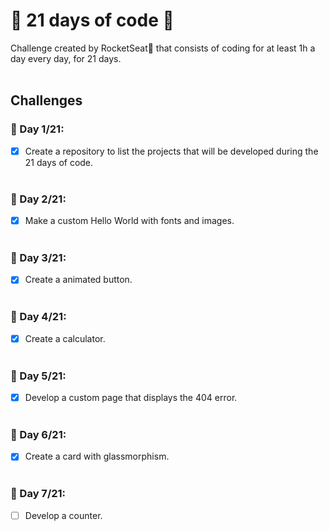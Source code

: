 # 📆 21 days of code 🚀
Challenge created by RocketSeat🚀 that consists of coding for at least 1h a day every day, for 21 days.
<br>
<br>
## Challenges

### 📆 Day 1/21:
- [x]  Create a repository to list the projects that will be developed during the 21 days of code. <br> <br>

### 📆 Day 2/21:
- [x] Make a custom Hello World with fonts and images. <br> <br>

### 📆 Day 3/21:
- [x] Create a animated button. <br> <br>

### 📆 Day 4/21:
- [x] Create a calculator. <br> <br>

### 📆 Day 5/21:
- [x] Develop a custom page that displays the 404 error. <br> <br>

### 📆 Day 6/21:
- [x] Create a card with glassmorphism. <br> <br>

### 📆 Day 7/21:
- [ ] Develop a counter. <br> <br>

